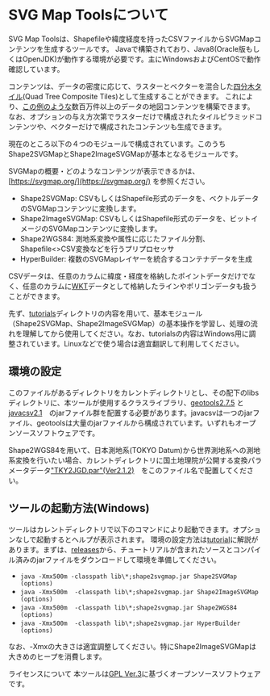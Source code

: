 # SVG Map Toolsについて

SVG Map Toolsは、Shapefileや緯度経度を持ったCSVファイルからSVGMapコンテンツを生成するツールです。
Javaで構築されており、Java8(Oracle版もしくはOpenJDK)が動作する環境が必要です。主にWindowsおよびCentOSで動作確認しています。

コンテンツは、データの密度に応じて、ラスターとベクターを混合した[四分木タイル](https://www.slideshare.net/totipalmate/tiling-51301496)(Quad Tree Composite Tiles)として生成することができます。
これにより、[この例のような](http://svgmap.org/devinfo/devkddi/lvl0.1/rev14/SVGMapper_r14.html#visibleLayer=worldcities&hiddenLayer=polygonAuthoringTester)数百万件以上のデータの地図コンテンツを構築できます。
なお、オプションの与え方次第でラスターだけで構成されたタイルピラミッドコンテンツや、ベクターだけで構成されたコンテンツも生成できます。

現在のところ以下の４つのモジュールで構成されています。このうちShape2SVGMapとShape2ImageSVGMapが基本となるモジュールです。

SVGMapの概要・どのようなコンテンツが表示できるかは、[https://svgmap.org/](https://svgmap.org/) を参照ください。

* Shape2SVGMap: CSVもしくはShapefile形式のデータを、ベクトルデータのSVGMapコンテンツに変換します。
* Shape2ImageSVGMap: CSVもしくはShapefile形式のデータを、ビットイメージのSVGMapコンテンツに変換します。
* Shape2WGS84:  測地系変換や属性に応じたファイル分割、Shapefile<>CSV変換などを行うプリプロセッサ
* HyperBuilder: 複数のSVGMapレイヤーを統合するコンテナデータを生成

CSVデータは、任意のカラムに緯度・経度を格納したポイントデータだけでなく、任意のカラムに[WKT](https://ja.wikipedia.org/wiki/Well-known_text)データとして格納したラインやポリゴンデータも扱うことができます。

先ず、[tutorials](tutorials)ディレクトリの内容を用いて、基本モジュール（Shape2SVGMap、Shape2ImageSVGMap）の基本操作を学習し、処理の流れを理解してから使用してください。なお、tutorialsの内容はWindows用に調整されています。Linuxなどで使う場合は適宜翻訳して利用してください。

## 環境の設定
このファイルがあるディレクトリをカレントディレクトリとし、その配下のlibsディレクトリに、本ツールが使用するクラスライブラリ、[geotools2.7.5](https://sourceforge.net/projects/geotools/files/GeoTools%202.7%20Releases/2.7.5/) と [javacsv2.1](https://sourceforge.net/projects/javacsv/)　のjarファイル群を配置する必要があります。javacsvは一つのjarファイル、geotoolsは大量のjarファイルから構成されています。いずれもオープンソースソフトウェアです。

Shape2WGS84を用いて、日本測地系(TOKYO Datum)から世界測地系への測地系変換を行いたい場合、カレントディレクトリに国土地理院が公開する変換パラメータデータ["TKY2JGD.par"(Ver2.1.2)](http://www.gsi.go.jp/sokuchikijun/tky2jgd_download.html)　をこのファイル名で配置してください。

## ツールの起動方法(Windows)
ツールはカレントディレクトリで以下のコマンドにより起動できます。オプションなしで起動するとヘルプが表示されます。
環境の設定方法は[tutorial](tutorial)に解説があります。まずは、[releases](https://github.com/svgmap/svgMapTools/releases)から、チュートリアルが含まれたソースとコンパイル済みのjarファイルをダウンロードして環境を準備してください。

* `java -Xmx500m -classpath lib\*;shape2svgmap.jar Shape2SVGMap (options)`
* `java -Xmx500m  -classpath lib\*;shape2svgmap.jar Shape2ImageSVGMap (options)`
* `java -Xmx500m  -classpath lib\*;shape2svgmap.jar Shape2WGS84 (options)`
* `java -Xmx500m  -classpath lib\*;shape2svgmap.jar HyperBuilder (options)`

なお、-Xmxの大きさは適宜調整してください。特にShape2ImageSVGMapは大きめのヒープを消費します。

ライセンスについて
本ツールは[GPL Ver.3](LICENSE)に基づくオープンソースソフトウェアです。

